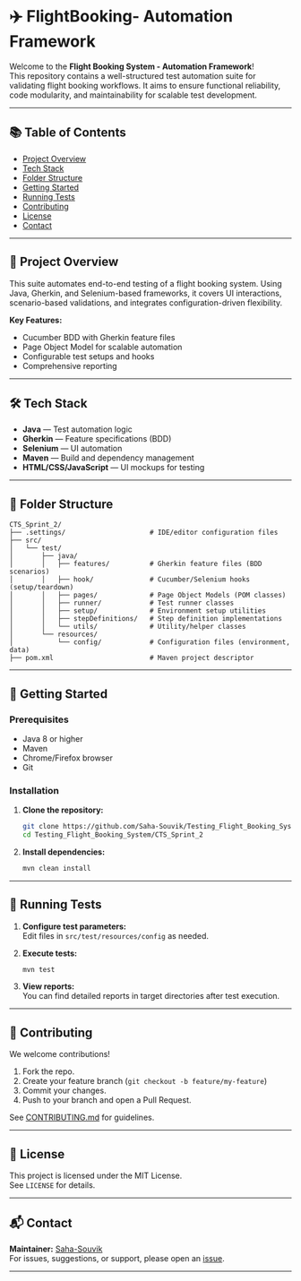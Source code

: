 # ✈️ FlightBooking- Automation Framework

Welcome to the **Flight Booking System - Automation Framework**!  
This repository contains a well-structured test automation suite for validating flight booking workflows. It aims to ensure functional reliability, code modularity, and maintainability for scalable test development.

---

## 📚 Table of Contents

- [Project Overview](#project-overview)
- [Tech Stack](#tech-stack)
- [Folder Structure](#folder-structure)
- [Getting Started](#getting-started)
- [Running Tests](#running-tests)
- [Contributing](#contributing)
- [License](#license)
- [Contact](#contact)

---

## 🛫 Project Overview

This suite automates end-to-end testing of a flight booking system. Using Java, Gherkin, and Selenium-based frameworks, it covers UI interactions, scenario-based validations, and integrates configuration-driven flexibility.

**Key Features:**
- Cucumber BDD with Gherkin feature files
- Page Object Model for scalable automation
- Configurable test setups and hooks
- Comprehensive reporting

---

## 🛠️ Tech Stack

- **Java** — Test automation logic
- **Gherkin** — Feature specifications (BDD)
- **Selenium** — UI automation
- **Maven** — Build and dependency management
- **HTML/CSS/JavaScript** — UI mockups for testing

---

## 📁 Folder Structure

```
CTS_Sprint_2/
├── .settings/                     # IDE/editor configuration files
├── src/
│   └── test/
│       ├── java/
│       │   ├── features/          # Gherkin feature files (BDD scenarios)
│       │   ├── hook/              # Cucumber/Selenium hooks (setup/teardown)
│       │   ├── pages/             # Page Object Models (POM classes)
│       │   ├── runner/            # Test runner classes
│       │   ├── setup/             # Environment setup utilities
│       │   ├── stepDefinitions/   # Step definition implementations
│       │   └── utils/             # Utility/helper classes
│       └── resources/
│           └── config/            # Configuration files (environment, data)
├── pom.xml                        # Maven project descriptor
```

---

## 🚀 Getting Started

### Prerequisites

- Java 8 or higher
- Maven
- Chrome/Firefox browser
- Git

### Installation

1. **Clone the repository:**
   ```bash
   git clone https://github.com/Saha-Souvik/Testing_Flight_Booking_System.git
   cd Testing_Flight_Booking_System/CTS_Sprint_2
   ```

2. **Install dependencies:**
   ```bash
   mvn clean install
   ```

---

## 🧪 Running Tests

1. **Configure test parameters:**  
   Edit files in `src/test/resources/config` as needed.

2. **Execute tests:**
   ```bash
   mvn test
   ```

3. **View reports:**  
   You can find detailed reports in target directories after test execution.

---

## 🤝 Contributing

We welcome contributions!

1. Fork the repo.
2. Create your feature branch (`git checkout -b feature/my-feature`)
3. Commit your changes.
4. Push to your branch and open a Pull Request.

See [CONTRIBUTING.md](CONTRIBUTING.md) for guidelines.

---

## 📄 License

This project is licensed under the MIT License.  
See `LICENSE` for details.

---

## 📬 Contact

**Maintainer:** [Saha-Souvik](https://github.com/Saha-Souvik)  
For issues, suggestions, or support, please open an [issue](https://github.com/Saha-Souvik/Testing_Flight_Booking_System/issues).

---
